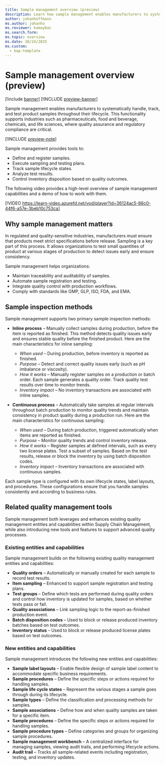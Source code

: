 ```yaml
---
title: Sample management overview (preview)
description: Learn how sample management enables manufacturers to systematically handle, track, and test product samples throughout their lifecycle.
author: johanhoffmann
ms.author: johanho
ms.reviewer: kamaybac
ms.search.form: 
ms.topic: overview
ms.date: 10/24/2025
ms.custom: 
  - bap-template
---
```


# Sample management overview (preview)

[!include [banner](../../includes/banner.md)]
[!INCLUDE [preview-banner](~/../shared-content/shared/preview-includes/preview-banner.md)]
<!-- KFM: Preview until further notice -->

Sample management enables manufacturers to systematically handle, track, and test product samples throughout their lifecycle. This functionality supports industries such as pharmaceuticals, food and beverage, chemicals, and life sciences, where quality assurance and regulatory compliance are critical.

[!INCLUDE [preview-note](~/../shared-content/shared/preview-includes/preview-note-d365.md)]

Sample management provides tools to:

- Define and register samples.
- Execute sampling and testing plans.
- Track sample lifecycle states.
- Analyze test results.
- Control inventory disposition based on quality outcomes.

The following video provides a high-level overview of sample management capabilities and a demo of how to work with them.

[!VIDEO https://learn-video.azurefd.net/vod/player?id=36124ac5-86c0-44f6-a57e-3beb10c753ca]

## Why sample management matters

In regulated and quality-sensitive industries, manufacturers must ensure that products meet strict specifications before release. Sampling is a key part of this process. It allows organizations to test small quantities of product at various stages of production to detect issues early and ensure consistency.

Sample management helps organizations:

- Maintain traceability and auditability of samples.
- Automate sample registration and testing.
- Integrate quality control with production workflows.
- Comply with standards like GMP, GLP, ISO, FDA, and EMA.

## Sample inspection methods

Sample management supports two primary sample inspection methods:

- **Inline process** – Manually collect samples during production, before the item is reported as finished. This method detects quality issues early and ensures stable quality before the finished product. Here are the main characteristics for inline sampling:

    - *When used* – During production, before inventory is reported as finished.
    - *Purpose* – Detect and correct quality issues early (such as pH imbalance or viscosity).
    - *How it works* – Manually register samples on a production or batch order. Each sample generates a quality order. Track quality test results over time to monitor trends.
    - *Inventory impact* – No inventory transactions are associated with inline samples.

- **Continuous process** – Automatically take samples at regular intervals throughout batch production to monitor quality trends and maintain consistency in product quality during a production run. Here are the main characteristics for continuous sampling:

    - *When used* – During batch production, triggered automatically when items are reported as finished.
    - *Purpose* – Monitor quality trends and control inventory release.
    - *How it works* – Register samples at defined intervals, such as every two license plates. Test a subset of samples. Based on the test results, release or block the inventory by using batch disposition codes.
    - *Inventory impact* – Inventory transactions are associated with continuous samples.

Each sample type is configured with its own lifecycle states, label layouts, and procedures. These configurations ensure that you handle samples consistently and according to business rules.

## Related quality management tools

Sample management both leverages and enhances existing quality management entities and capabilities within Supply Chain Management, while also introducing new tools and features to support advanced quality processes.

### Existing entities and capabilities

Sample management builds on the following existing quality management entities and capabilities:

- **Quality orders** – Automatically or manually created for each sample to record test results.
- **Item sampling** – Enhanced to support sample registration and testing plans.
- **Test groups** – Define which tests are performed during quality orders and control how inventory is updated for samples, based on whether tests pass or fail.
- **Quality associations** – Link sampling logic to the report-as-finished production event.
- **Batch disposition codes** – Used to block or release produced inventory batches based on test outcomes.
- **Inventory status** – Used to block or release produced license plates based on test outcomes.

### New entities and capabilities

Sample management introduces the following new entities and capabilities:

- **Sample label layouts** – Enable flexible design of sample label content to accommodate specific business requirements.
- **Sample procedures** – Define the specific steps or actions required for handling samples.
- **Sample life cycle states** – Represent the various stages a sample goes through during its lifecycle.
- **Sample types** – Define the classification and processing methods for samples.
- **Sample associations** – Define how and when quality samples are taken for a specific item.
- **Sample procedures** – Define the specific steps or actions required for handling samples.
- **Sample procedure types** – Define categories and groups for organizing sample procedures.
- **Sample management workbench** – A centralized interface for managing samples, viewing audit trails, and performing lifecycle actions.
- **Audit trail** – Tracks all sample-related events including registration, testing, and inventory updates.
